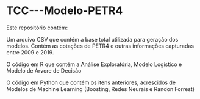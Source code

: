 # TCC---Modelo-PETR4

Este repositório contém:

Um arquivo CSV que contém a base total utilizada para geração dos modelos. Contém as cotações de PETR4 e outras informações capturadas entre 2009 e 2019.

O código em R que contém a Análise Exploratória, Modelo Logístico e Modelo de Árvore de Decisão

O código em Python que contém os itens anteriores, acrescidos de Modelos de Machine Learning (Boosting, Redes Neurais e Randon Forrest)
